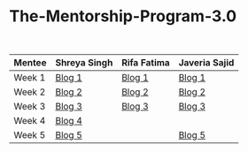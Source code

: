 # The-Mentorship-Program-3.0
<br/>

| Mentee  | Shreya Singh | Rifa Fatima | Javeria Sajid |
| ------------- | ------------- | ------------- | ------------- |
| Week 1  | [Blog 1](https://shreyasingh2284.medium.com/women-who-code-delhi-mentorship-program-3-0-week-1-d5689b6c7cd2)  | [Blog 1](https://medium.com/@rifafatima02/women-who-code-delhi-mentorship-program-3-0-week-1-59df6f921d2c)  | [Blog 1](https://medium.com/@javeria5sajid/women-who-code-delhi-mentorship-week-1-92a4591dab9d)  |
| Week 2  | [Blog 2](https://shreyasingh2284.medium.com/women-who-code-delhi-mentorship-program-3-0-week-2-96ff2cbc239a) | [Blog 2](https://link.medium.com/RGlgkX7sSdb) | [Blog 2](https://medium.com/@javeria5sajid/every-week-comes-along-with-new-adventures-learning-exciting-things-everyday-fbd4413cf757) |
| Week 3  | [Blog 3](https://shreyasingh2284.medium.com/women-who-code-delhi-mentorship-program-3-0-week-3-bef5bd3775f9) | [Blog 3](https://link.medium.com/FSKHW9Uiceb) |  [Blog 3](https://medium.com/@javeria5sajid/women-who-code-delhi-mentorship-week-3-8df999c3146e) |
| Week 4  | [Blog 4](https://shreyasingh2284.medium.com/women-who-code-delhi-mentorship-program-3-0-week-4-32c9b2cd30bd) |  |  |
| Week 5  | [Blog 5](https://shreyasingh2284.medium.com/women-who-code-delhi-mentorship-program-3-0-week-5-86744532d12) |  | [Blog 5](https://medium.com/@javeria5sajid/wwcd-week-5-8e18e968afb3) |
